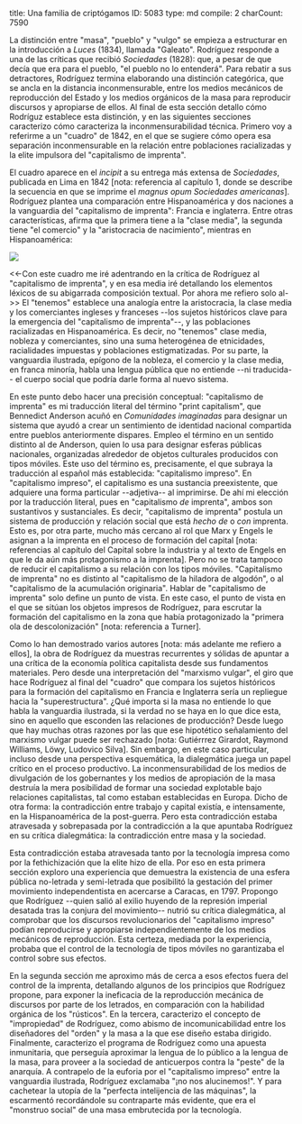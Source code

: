 title:          Una familia de criptógamos
ID:             5083
type:           md
compile:        2
charCount:      7590


La distinción entre "masa", "pueblo" y "vulgo" se empieza a estructurar en la introducción a *Luces* (1834), llamada "Galeato". Rodríguez responde a una de las críticas que recibió *Sociedades* (1828): que, a pesar de que decía que era para el pueblo, "el pueblo no lo entenderá". Para rebatir a sus detractores, Rodríguez termina elaborando una distinción categórica, que se ancla en la distancia inconmensurable, entre los medios mecánicos de reproducción del Estado y los medios orgánicos de la masa para reproducir discursos y apropiarse de ellos. Al final de esta sección detallo cómo Rodríguz establece esta distinción, y en las siguientes secciones caracterizo cómo caracteriza la inconmensurabilidad técnica. Primero voy a referirme a un "cuadro" de 1842, en el que se sugiere cómo opera esa separación inconmensurable en la relación entre poblaciones racializadas y la elite impulsora del "capitalismo de imprenta". 

El cuadro aparece en el *incipit* a su entrega más extensa de *Sociedades*, publicada en Lima en 1842 [nota: referencia al capítulo 1, donde se describe la secuencia en que se imprime el *magnus opum* *Sociedades americanas*]. Rodríguez plantea una comparación entre Hispanoamérica y dos naciones a la vanguardia del "capitalismo de imprenta": Francia e inglaterra. Entre otras características, afirma que la primera tiene a la "clase media", la segunda tiene "el comercio" y la "aristocracia de nacimiento", mientras en Hispanoamérica:

![](file:///home/febres/Pictures/Screenshots/Screenshot%20from%202023-06-08%2003-58-39.png)

<<-Con este cuadro me iré adentrando en la crítica de Rodríguez al "capitalismo de imprenta", y en esa media iré detallando los elementos léxicos de su abigarrada composición textual. Por ahora me refiero solo al->> El "tenemos" establece una analogía entre la aristocracia, la clase media y los comerciantes ingleses y franceses --los sujetos históricos clave para la emergencia del "capitalismo de imprenta"--, y las poblaciones racializadas en Hispanoamérica. Es decir, no "tenemos" clase media, nobleza y comerciantes, sino una suma heterogénea de etnicidades, racialidades impuestas y poblaciones estigmatizadas. Por su parte, la vanguardia ilustrada, epígono de la nobleza, el comercio y la clase media, en franca minoría, habla una lengua pública que no entiende --ni traducida-- el cuerpo social que podría darle forma al nuevo sistema.

En este punto debo hacer una precisión conceptual: "capitalismo de imprenta" es mi traducción literal del término "print capitalism", que Bennedict Anderson acuñó en *Comunidades imaginadas* para designar un sistema que ayudó a crear un sentimiento de identidad nacional compartida entre pueblos anteriormente dispares.  Empleo el término en un sentido distinto al de Anderson, quien lo usa para designar esferas públicas nacionales, organizadas alrededor de objetos culturales producidos con tipos móviles. Este uso del término es, precisamente, el que subraya la traducción al español más establecida: "capitalismo impreso". En "capitalismo impreso", el capitalismo es una sustancia preexistente, que adquiere una forma particular --adjetiva-- al imprimirse. De ahí mi elección por la traducción literal, pues en "capitalismo *de* imprenta", ambos son sustantivos y sustanciales. Es decir, "capitalismo de imprenta" postula un sistema de producción y relación social que está *hecho de* o *con* imprenta. Esto es, por otra parte, mucho más cercano al rol que Marx y Engels le asignan a la imprenta en el proceso de formación del capital [nota: referencias al capítulo del Capital sobre la industria y al texto de Engels en que le da aún más protagonismo a la imprenta]. Pero no se trata tampoco de reducir el capitalismo a su relación con los tipos móviles. "Capitalismo de imprenta" no es distinto al "capitalismo de la hiladora de algodón", o al "capitalismo de la acumulación originaria". Hablar de "capitalismo de imprenta" solo define un punto de vista. En este caso, el punto de vista en el que se sitúan los objetos impresos de Rodríguez, para escrutar la formación del capitalismo en la zona que había protagonizado la "primera ola de descolonización" [nota: referencia a Turner]. 

Como lo han demostrado varios autores [nota: más adelante me refiero a ellos], la obra de Rodríguez da muestras recurrentes y sólidas de apuntar a una crítica de la economía política capitalista desde sus fundamentos materiales. Pero desde una interpretación del "marxismo vulgar", el giro que hace Rodríguez al final del "cuadro" que compara los sujetos históricos para la formación del capitalismo en Francia e Inglaterra sería un repliegue hacia la "superestructura". ¿Qué importa si la masa no entiende lo que habla la vanguardia ilustrada, si la verdad no se haya en lo que dice esta, sino en aquello que esconden las relaciones de producción? Desde luego que hay muchas otras razones por las que ese hipotético señalamiento del marxismo vulgar puede ser rechazado [nota: Gutiérrrez Girardot, Raymond Williams, Löwy, Ludovico Silva]. Sin embargo, en este caso particular, incluso desde una perspectiva esquemática, la dialegmática juega un papel crítico en el proceso productivo. La inconmensurabilidad de los medios de divulgación de los gobernantes y los medios de apropiación de la masa destruía la mera posibilidad de formar una sociedad explotable bajo relaciones capitalistas, tal como estaban establecidas en Europa. Dicho de otra forma: la contradicción entre trabajo y capital existía, e intensamente, en la Hispanoamérica de la post-guerra. Pero esta contradicción estaba atravesada y sobrepasada por la contradicción a la que apuntaba Rodríguez en su crítica dialegmática: la contradicción entre masa y la sociedad. 

Esta contradicción estaba atravesada tanto por la tecnología impresa como por la fethichización que la elite hizo de ella. Por eso en esta primera sección exploro una experiencia que demuestra la existencia de una esfera pública no-letrada y semi-letrada que posibilitó la gestación del primer movimiento independentista en acercarse a Caracas, en 1797. Propongo que Rodríguez --quien salió al exilio huyendo de la represión imperial desatada tras la conjura del movimiento-- nutrió su crítica dialegmática, al comprobar que los discursos revolucionarios del "capitalismo impreso" podían reproducirse y apropiarse independientemente de los medios mecánicos de reproducción. Esta certeza, mediada por la experiencia, probaba que el control de la tecnología de tipos móviles no garantizaba el control sobre sus efectos. 

En la segunda sección me aproximo más de cerca a esos efectos fuera del control de la imprenta, detallando algunos de los principios que Rodríguez propone, para exponer la ineficacia de la reproducción mecánica de discursos por parte de los letrados, en comparación con la habilidad orgánica de los "rústicos". En la tercera, caracterizo el concepto de "impropiedad" de Rodríguez, como abismo de incomunicabilidad entre los diseñadores del "orden" y la masa a la que ese diseño estaba dirigido. Finalmente, caracterizo el programa de Rodríguez como una apuesta inmunitaria, que perseguía aproximar la lengua de lo público a la lengua de la masa, para proveer a la sociedad de anticuerpos contra la "peste" de la anarquía. A contrapelo de la euforia por el "capitalismo impreso" entre la vanguardia ilustrada, Rodríguez exclamaba "¡no nos alucinemos!". Y para cachetear la utopía de la "perfecta intelijencia de las máquinas", la escarmentó recordándole su contraparte más evidente, que era el "monstruo social" de una masa embrutecida por la tecnología.